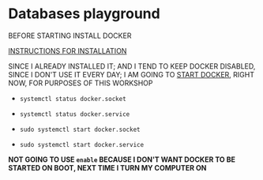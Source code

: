 # Databases playground

BEFORE STARTING INSTALL DOCKER

[INSTRUCTIONS FOR INSTALLATION](https://github.com/Rade58/exploring_docker/tree/0_2_INSTALLING_ON_UBUNTU)

SINCE I ALREADY INSTALLED IT; AND I TEND TO KEEP DOCKER DISABLED, SINCE I DON'T USE IT EVERY DAY; I AM GOING TO [START DOCKER](https://github.com/Rade58/microticket/tree/0_6_7_INSTALLING_GCloud_CONTEXT#medjutim-moram-napraviti-odluku-o-tome-da-li-zeli-mda-koristim-docker-na-mom-racunaru-ili-ne), RIGHT NOW, FOR PURPOSES OF THIS WORKSHOP

- `systemctl status docker.socket`

- `systemctl status docker.service`

- `sudo systemctl start docker.socket`

- `sudo systemctl start docker.service`

**NOT GOING TO USE `enable` BECAUSE I DON'T WANT DOCKER TO BE STARTED ON BOOT, NEXT TIME I TURN MY COMPUTER ON**